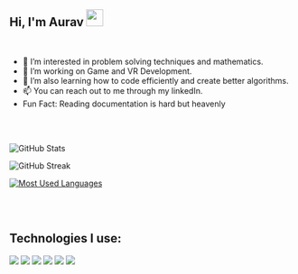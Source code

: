 
## Hi, I'm Aurav <img src="https://raw.githubusercontent.com/MartinHeinz/MartinHeinz/master/wave.gif" width="30px">

<br>

- 👀 I’m interested in problem solving techniques and mathematics.
- 👀 I’m working on Game and VR Development.
- 🌱 I’m also learning how to code efficiently and create better algorithms.
- 📫 You can reach out to me through my linkedIn. 
- Fun Fact: Reading documentation is hard but heavenly

<br>

<br>

![GitHub Stats](https://github-readme-stats.vercel.app/api?username=le-incroyable1-dev&theme=midnight-purple)



![GitHub Streak](https://github-readme-streak-stats.herokuapp.com?user=le-incroyable1-dev&theme=midnight-purple)



[![Most Used Languages](https://github-readme-stats.vercel.app/api/top-langs/?username=le-incroyable1-dev&layout=compact&theme=midnight-purple)](https://github.com/le-incroyable1-dev/github-readme-stats)

<br>

<br>


## Technologies I use:
 <img src="https://img.icons8.com/color/48/000000/c-plus-plus-logo.png"/> <img src="https://img.icons8.com/color/48/000000/python.png"/> <img src="https://img.icons8.com/fluent/48/000000/github.png"/> <img src="https://img.icons8.com/nolan/64/unity.png"/> <img src="https://img.icons8.com/color/48/000000/virtual-reality.png"/> <img src="https://img.icons8.com/color/48/000000/c-sharp-logo.png"/>


<br>

<!---
le-incroyable1-dev/le-incroyable1-dev is a ✨ special ✨ repository because its `README.md` (this file) appears on your GitHub profile.
You can click the Preview link to take a look at your changes.
--->
